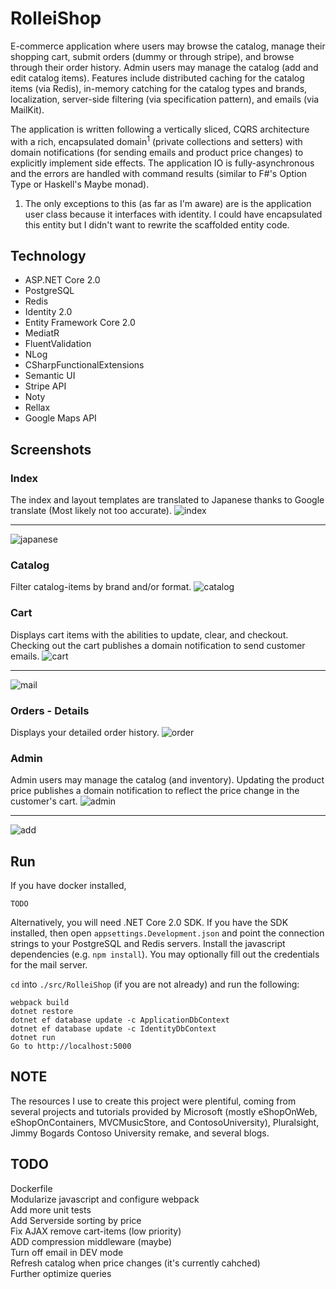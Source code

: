 # RolleiShop

E-commerce application where users may browse the catalog, manage their
shopping cart, submit orders (dummy or through stripe), and browse through
their order history. Admin users may manage the catalog (add and edit catalog
items). Features include distributed caching for the catalog items (via Redis),
in-memory catching for the catalog types and brands, localization, server-side
filtering (via specification pattern), and emails (via MailKit).

The application is written following a vertically sliced, CQRS architecture
with a rich, encapsulated domain<sup>1</sup> (private collections and setters)
with domain notifications (for sending emails and product price changes) to
explicitly implement side effects. The application IO is fully-asynchronous and
the errors are handled with command results (similar to F#'s Option Type or
Haskell's Maybe monad).

1. The only exceptions to this (as far as I'm aware) are is the application
   user class because it interfaces with identity. I could have encapsulated
   this entity but I didn't want to rewrite the scaffolded entity code.

Technology
----------
* ASP.NET Core 2.0
* PostgreSQL
* Redis
* Identity 2.0
* Entity Framework Core 2.0 
* MediatR
* FluentValidation
* NLog
* CSharpFunctionalExtensions
* Semantic UI
* Stripe API
* Noty
* Rellax
* Google Maps API

Screenshots
---
### Index 
The index and layout templates are translated to Japanese thanks to Google
translate (Most likely not too accurate).
![index](/screenshots/index.png?raw=true "Index")
***
![japanese](/screenshots/japanese.png?raw=true "Japanese")
### Catalog  
Filter catalog-items by brand and/or format. 
![catalog](/screenshots/catalog.png?raw=true "Catalog")
### Cart
Displays cart items with the abilities to update, clear, and checkout.
Checking out the cart publishes a domain notification to send customer emails.
![cart](/screenshots/cart.png?raw=true "Cart")
***
![mail](/screenshots/mail.png?raw=true "Mail")
### Orders - Details
Displays your detailed order history.
![order](/screenshots/order.png?raw=true "Order")
### Admin 
Admin users may manage the catalog (and inventory). Updating the product price publishes
a domain notification to reflect the price change in the customer's cart.
![admin](/screenshots/admin.png?raw=true "Admin")
***
![add](/screenshots/add.png?raw=true "Add")

Run
---
If you have docker installed,
```
TODO
```
Alternatively, you will need .NET Core 2.0 SDK. If you have the SDK installed,
then open `appsettings.Development.json` and point the connection strings to
your PostgreSQL and Redis servers. Install the javascript dependencies (e.g.
`npm install`). You may optionally fill out the credentials for the mail
server.

`cd` into `./src/RolleiShop` (if you are not already) and run the following:
```
webpack build
dotnet restore
dotnet ef database update -c ApplicationDbContext
dotnet ef database update -c IdentityDbContext
dotnet run
Go to http://localhost:5000
```
NOTE
----
The resources I use to create this project were plentiful, coming from several
projects and tutorials provided by Microsoft (mostly eShopOnWeb,
eShopOnContainers, MVCMusicStore, and ContosoUniversity), Pluralsight, Jimmy
Bogards Contoso University remake, and several blogs.

TODO
----
Dockerfile  
Modularize javascript and configure webpack  
Add more unit tests  
Add Serverside sorting by price  
Fix AJAX remove cart-items (low priority)  
ADD compression middleware (maybe)  
Turn off email in DEV mode  
Refresh catalog when price changes (it's currently cahched)  
Further optimize queries  
